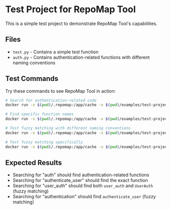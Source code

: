 # Test Project for RepoMap Tool

This is a simple test project to demonstrate RepoMap Tool's capabilities.

## Files

- `test.py` - Contains a simple test function
- `auth.py` - Contains authentication-related functions with different naming conventions

## Test Commands

Try these commands to see RepoMap Tool in action:

```bash
# Search for authentication-related code
docker run -v $(pwd)/.repomap:/app/cache -v $(pwd)/examples/test-project:/workspace repomap-tool repomap-tool search /workspace "auth" --threshold 0.1

# Find specific function names
docker run -v $(pwd)/.repomap:/app/cache -v $(pwd)/examples/test-project:/workspace repomap-tool repomap-tool search /workspace "authenticate_user" --threshold 0.1

# Test fuzzy matching with different naming conventions
docker run -v $(pwd)/.repomap:/app/cache -v $(pwd)/examples/test-project:/workspace repomap-tool repomap-tool search /workspace "user_auth" --threshold 0.1

# Test fuzzy matching specifically
docker run -v $(pwd)/.repomap:/app/cache -v $(pwd)/examples/test-project:/workspace repomap-tool repomap-tool search /workspace "authentication" --match-type fuzzy --threshold 0.1
```

## Expected Results

- Searching for "auth" should find authentication-related functions
- Searching for "authenticate_user" should find the exact function
- Searching for "user_auth" should find both `user_auth` and `UserAuth` (fuzzy matching)
- Searching for "authentication" should find `authenticate_user` (fuzzy matching)

